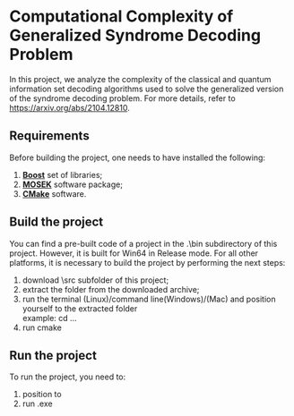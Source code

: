 # Computational Complexity of Generalized Syndrome Decoding Problem
In this project, we analyze the complexity of the classical and quantum information set decoding algorithms used to solve the generalized version of the syndrome decoding problem. For more details, refer to https://arxiv.org/abs/2104.12810.

## Requirements

Before building the project, one needs to have installed the following:  
1. [**Boost**](https://www.boost.org/users/download/) set of libraries;
2. [**MOSEK**](https://www.mosek.com/downloads/) software package;
3. [**CMake**](https://cmake.org/download/) software.

## Build the project

You can find a pre-built code of a project in the .\bin subdirectory of this project. However, it is built for Win64 in Release mode. For all other platforms, it is necessary to build the project by performing the next steps:

1. download \src subfolder of this project;
2. extract the folder from the downloaded archive;
3. run the terminal (Linux)/command line(Windows)/(Mac) and position yourself to the extracted folder  
   example: cd ...
4. run cmake

## Run the project

To run the project, you need to:

1. position to 
2. run .exe
